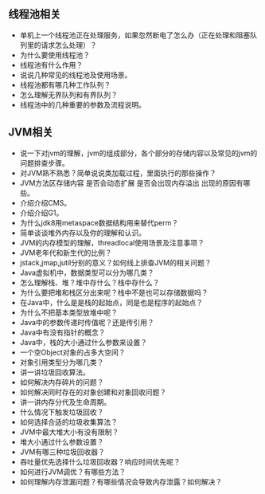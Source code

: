 
## 线程池相关

* 单机上一个线程池正在处理服务，如果忽然断电了怎么办（正在处理和阻塞队列里的请求怎么处理）？
* 为什么要使用线程池？
* 线程池有什么作用？
* 说说几种常见的线程池及使用场景。
* 线程池都有哪几种工作队列？
* 怎么理解无界队列和有界队列？
* 线程池中的几种重要的参数及流程说明。

## JVM相关

* 说一下对jvm的理解，jvm的组成部分，各个部分的存储内容以及常见的jvm的问题排查步骤。
* 对JVM熟不熟悉？简单说说类加载过程，里面执行的那些操作？
* JVM方法区存储内容 是否会动态扩展 是否会出现内存溢出 出现的原因有哪些。
* 介绍介绍CMS。
* 介绍介绍G1。
* 为什么jdk8用metaspace数据结构用来替代perm？
* 简单谈谈堆外内存以及你的理解和认识。
* JVM的内存模型的理解，threadlocal使用场景及注意事项？
* JVM老年代和新生代的比例？
* jstack,jmap,jutil分别的意义？如何线上排查JVM的相关问题？
* Java虚拟机中，数据类型可以分为哪几类？
* 怎么理解栈、堆？堆中存什么？栈中存什么？
* 为什么要把堆和栈区分出来呢？栈中不是也可以存储数据吗？
* 在Java中，什么是是栈的起始点，同是也是程序的起始点？
* 为什么不把基本类型放堆中呢？
* Java中的参数传递时传值呢？还是传引用？
* Java中有没有指针的概念？
* Java中，栈的大小通过什么参数来设置？
* 一个空Object对象的占多大空间？
* 对象引用类型分为哪几类？
* 讲一讲垃圾回收算法。
* 如何解决内存碎片的问题？
* 如何解决同时存在的对象创建和对象回收问题？
* 讲一讲内存分代及生命周期。
* 什么情况下触发垃圾回收？
* 如何选择合适的垃圾收集算法？
* JVM中最大堆大小有没有限制？
* 堆大小通过什么参数设置？
* JVM有哪三种垃圾回收器？
* 吞吐量优先选择什么垃圾回收器？响应时间优先呢？
* 如何进行JVM调优？有哪些方法？
* 如何理解内存泄漏问题？有哪些情况会导致内存泄露？如何解决？